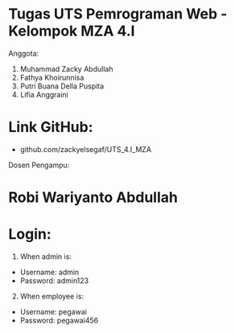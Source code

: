 # Tugas UTS Pemrograman Web - Kelompok MZA 4.I
Anggota:
1. Muhammad Zacky Abdullah
2. Fathya Khoirunnisa
3. Putri Buana Della Puspita
4. Lifia Anggraini

# Link GitHub:
- github.com/zackyelsegaf/UTS_4.I_MZA

Dosen Pengampu:
# Robi Wariyanto Abdullah

# Login:
1. When admin is:
- Username: admin
- Password: admin123

2. When employee is:
- Username: pegawai
- Password: pegawai456

